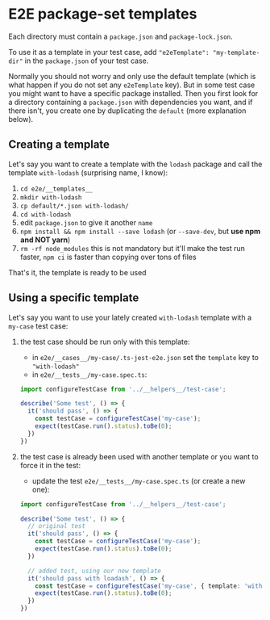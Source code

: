 # E2E package-set templates

Each directory must contain a `package.json` and `package-lock.json`.

To use it as a template in your test case, add `"e2eTemplate": "my-template-dir"` in the `package.json` of your test case.

Normally you should not worry and only use the default template (which is what happen if you do not set any `e2eTemplate` key). But in some test case you might want to have a specific package installed. Then you first look for a directory containing a `package.json` with dependencies you want, and if there isn't, you create one by duplicating the `default` (more explanation below).

## Creating a template

Let's say you want to create a template with the `lodash` package and call the template `with-lodash` (surprising name, I know):

1. `cd e2e/__templates__`
2. `mkdir with-lodash`
3. `cp default/*.json with-lodash/`
4. `cd with-lodash`
5. edit `package.json` to give it another `name`
6. `npm install && npm install --save lodash` (or `--save-dev`, but **use npm and NOT yarn**)
7. `rm -rf node_modules` this is not mandatory but it'll make the test run faster, `npm ci` is faster than copying over tons of files

That's it, the template is ready to be used


## Using a specific template

Let's say you want to use your lately created `with-lodash` template with a `my-case` test case:

1. the test case should be run only with this template:

    - in `e2e/__cases__/my-case/.ts-jest-e2e.json` set the `template` key to `"with-lodash"`
    - in `e2e/__tests__/my-case.spec.ts`:

    ```ts
    import configureTestCase from '../__helpers__/test-case';

    describe('Some test', () => {
      it('should pass', () => {
        const testCase = configureTestCase('my-case');
        expect(testCase.run().status).toBe(0);
      })
    })
    ```

2. the test case is already been used with another template or you want to force it in the test:

    - update the test `e2e/__tests__/my-case.spec.ts` (or create a new one):

    ```ts
    import configureTestCase from '../__helpers__/test-case';

    describe('Some test', () => {
      // original test  
      it('should pass', () => {
        const testCase = configureTestCase('my-case');
        expect(testCase.run().status).toBe(0);
      })

      // added test, using our new template
      it('should pass with loadash', () => {
        const testCase = configureTestCase('my-case', { template: 'with-lodash'});
        expect(testCase.run().status).toBe(0);
      })
    })
    ```
